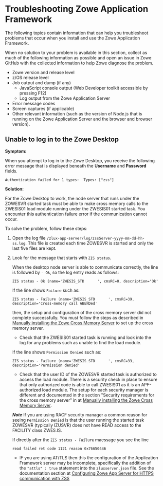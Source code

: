 # Troubleshooting Zowe Application Framework

The following topics contain information that can help you troubleshoot problems that occur when you install and use the Zowe Application Framework.

When no solution to your problem is available in this section, collect as much of the following information as possible and open an issue in Zowe GitHub with the collected information to help Zowe diagnose the problem.

 - Zowe version and release level
 - z/OS release level
 - Job output and dump (if any)
   - JavaScript console output (Web Developer toolkit accessible by pressing F12)
   - Log output from the Zowe Application Server
 - Error message codes
 - Screen captures (if applicable)
 - Other relevant information (such as the version of Node.js that is running on the Zowe Application Server and the browser and browser version).

## Unable to log in to the Zowe Desktop

**Symptom:**

When you attempt to log in to the Zowe Desktop, you receive the following error message that is displayed beneath the **Username** and **Password** fields.

```
Authentication failed for 1 types:  Types: ["zss"]
```

**Solution:**

For the Zowe Desktop to work, the node server that runs under the ZOWESVR started task must be able to make cross memory calls to the ZWESIS01 load module running under the ZWESIS01 started task. You encounter this authentication failure error if the communication cannot occur.

To solve the problem, follow these steps:
1. Open the log file `/zlux-app-server/log/zssServer-yyyy-mm-dd-hh-ss.log`.  This file is created each time ZOWESVR is started and only the last five files are kept.  

2. Look for the message that starts with `ZIS status`.  

   When the desktop node server is able to communicate correctly, the line is followed by `- Ok`, so the log entry reads as follows:

   ```
   ZIS status - Ok (name='ZWESIS_STD      ', cmsRC=0, description='Ok'
   ```

   If the line shows `Failure` such as:

   ```
   ZIS status - Failure (name='ZWESIS_STD      ', cmsRC=39, description='Cross-memory call ABENDed'
   ```

   then, the setup and configuration of the cross memory server did not complete successfully. You must follow the steps as described in [Manually installing the Zowe Cross Memory Server](../user-guide/install-zos#manually-installing-the-zowe-cross-memory-server) to set up the cross memory server.  

   - Check that the ZWESIS01 started task is running and look into the log for any problems such as unable to find the load module.

   If the line shows `Permission Denied` such as:

   ```
   ZIS status - Failure (name='ZWESIS_STD      ', cmsRC=33, description='Permission denied'
   ```
    - Check that the user ID of the ZOWESVR started task is authorized to access the load module. There is a security check in place to ensure that only authorized code is able to call ZWESIS01 as it is an APF-authorized load module. The setup for each security manager is different and documented in the section "Security requirements for the cross memory server" in at [Manually installing the Zowe Cross Memory Server](../user-guide/install-zos#manually-installing-the-zowe-cross-memory-server).

    ***Note*** If you are using RACF security manager a common reason for seeing `Permission Denied` is that the user running the started task ZOWESVR (typically IZUSVR) does not have READ access to the FACILITY class ZWES.IS.

    If directly after the ```ZIS status - Failure``` maessage you see the line

    ```
    read failed ret code 1121 reason 0x76650446
    ```
    - IF you are using AT/TLS then this the configuration of the Application Framework server may be incomplete, specifically the addition of the ```"attls" : true``` statement into the ```zluxserver.json``` file.  See the documentation section at [Configuring Zowe App Server for HTTPS communication with ZSS](../user-guide/mvd-configuration.md#configuring-zss-for-https)
